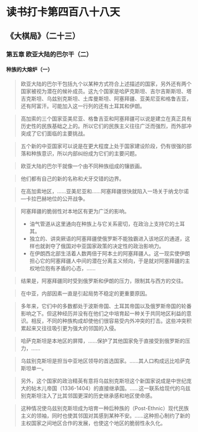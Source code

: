 # 读书打卡第四百八十八天
## 《大棋局》（二十三）
### 第五章 欧亚大陆的巴尔干（二）
#### 种族的大熔炉（一）

> 欧亚大陆的巴尔干包括九个以某种方式符合上述描述的国家，另外还有两个国家被视为潜在的候补成员。这九个国家是哈萨克斯坦、吉尔吉斯斯坦、塔吉克斯坦、乌兹别克斯坦、土库曼斯坦、阿塞拜疆、亚美尼亚和格鲁吉亚，还有阿富汗。可能加入这一行列的还有土耳其和伊朗。

> 高加索的三个国家亚美尼亚、格鲁吉亚和阿塞拜疆可以说是建立在真正具有历史性的民族基础之上的。所以它们的民族主义往往广泛而强烈，而外部冲突成了它们面临的主要挑战。

> 五个新的中亚国家可以说是在更大程度上处于国家建设阶段，仍有很强的部落和种族意识，所以内部纠纷成为它们的主要问题。

> 欧亚大陆的巴尔干就像一个由不同种族组成的镶嵌画。

> 他们都有自己的新的名称和犬牙交错的边界。

> 在高加索地区，……亚美尼亚和……阿塞拜疆很快就陷入一场关于纳戈尔诺—卡拉巴赫地位的公开战争。

> 阿塞拜疆的脆弱性对本地区有更为广泛的影响。
> * 油气管道从这里通向在种族上与它关系密切，在政治上支持它的土耳其。
> * 独立的、讲突厥语的阿塞拜疆使俄罗斯不能独霸进入该地区的通道，这样也就剥夺了俄国对中亚国家政策的决定性的政治影响力。
> * 在伊朗西北部生活着人数两倍于阿本土的阿塞拜疆人。这一现实使伊朗担心它的阿塞拜疆人中间的潜在分离主义倾向，于是就对阿塞拜疆的主权地位抱有矛盾的心态，……

> 结果是，阿塞拜疆同时受到俄罗斯和伊朗的压力，限制其与西方的交往。

> 在中亚，内部因素一直是引起局势不稳定的更重要原因。

> 多年来，它们中的多数都处于波斯帝国、土耳其帝国以及俄罗斯帝国的轮番影响之下。但这种经历并没有在他们之中培育起一种关于共同地区利益的意识。相反，不同的种族构成却使他们很容易受内外冲突的打击。这些冲突积累起来又往往吸引更为强大的邻国的入侵。

> 哈萨克斯坦是本地区的屏障，……保护了其他国家免于直接受到俄罗斯的压力，……

> 乌兹别克斯坦是担当中亚地区领导的首选国家。……其人口构成远比哈萨克斯坦单一。

> 另外，这个国家的政治精英有意将乌兹别克斯坦这个新国家说成是中世纪庞大的帖木儿帝国（1336-1404）的直接继承国。……这一联系给现代的乌兹别克斯坦注入了比其邻国更深的历史继承感和地区使命感。

> 这种情况使乌兹别克斯坦成为培育一种后种族的（Post-Ethnic）现代民族主义的领袖，同时也使其邻国对其感到某种不安。……这种担心制约了新的主权国家之间地区合作的发展，也使这个地区的脆弱性永久化。
